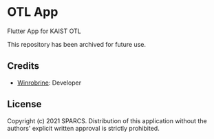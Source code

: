# OTL App
Flutter App for KAIST OTL

This repository has been archived for future use.

## Credits
- [Winrobrine](https://github.com/Winrobrine): Developer

## License
Copyright (c) 2021 SPARCS.
Distribution of this application without the authors' explicit written approval is strictly prohibited.

